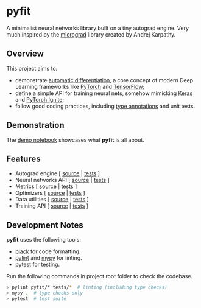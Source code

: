 # pyfit

A minimalist neural networks library built on a tiny autograd engine. Very much inspired by the [micrograd](https://github.com/karpathy/micrograd) library created by Andrej Karpathy.

## Overview

This project aims to:

- demonstrate [automatic differentiation](https://en.wikipedia.org/wiki/Automatic_differentiation), a core concept of modern Deep Learning frameworks like [PyTorch](https://pytorch.org) and [TensorFlow](https://www.tensorflow.org/);
- define a simple API for training neural nets, somehow mimicking [Keras](https://keras.io/) and [PyTorch Ignite](https://pytorch.org/ignite/);
- follow good coding practices, including [type annotations](https://www.python.org/dev/peps/pep-0484/) and unit tests.

## Demonstration

The [demo notebook](demo.ipynb) showcases what **pyfit** is all about.

## Features

- Autograd engine [ [source](pyfit/engine.py) | [tests](tests/test_engine.py) ]
- Neural networks API [ [source](pyfit/nn.py) | [tests](tests/test_nn.py) ]
- Metrics [ [source](pyfit/metrics.py) | [tests](tests/test_metrics.py) ]
- Optimizers [ [source](pyfit/optim.py) | [tests](tests/test_optim.py) ]
- Data utilities [ [source](pyfit/data.py) | [tests](tests/test_data.py) ]
- Training API [ [source](pyfit/train.py) | [tests](tests/test_train.py) ]

## Development Notes

**pyfit** uses the following tools:

- [black](https://github.com/psf/black) for code formatting.
- [pylint](https://www.pylint.org/) and [mypy](http://mypy-lang.org/) for linting.
- [pytest](https://pytest.org) for testing.

Run the following commands in project root folder to check the codebase.

```bash
> pylint pyfit/* tests/*  # linting (including type checks)
> mypy .  # type checks only
> pytest  # test suite
```
